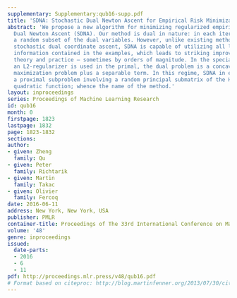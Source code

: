 ```yaml
---
supplementary: Supplementary:qub16-supp.pdf
title: 'SDNA: Stochastic Dual Newton Ascent for Empirical Risk Minimization'
abstract: 'We propose a new algorithm for minimizing regularized empirical loss: Stochastic
  Dual Newton Ascent (SDNA). Our method is dual in nature: in each iteration we update
  a random subset of the dual variables. However, unlike existing methods such as
  stochastic dual coordinate ascent, SDNA is capable of utilizing all local curvature
  information contained in the examples, which leads to striking improvements in both
  theory and practice – sometimes by orders of magnitude. In the special case when
  an L2-regularizer is used in the primal, the dual problem is a concave quadratic
  maximization problem plus a separable term. In this regime, SDNA in each step solves
  a proximal subproblem involving a random principal submatrix of the Hessian of the
  quadratic function; whence the name of the method.'
layout: inproceedings
series: Proceedings of Machine Learning Research
id: qub16
month: 0
firstpage: 1823
lastpage: 1832
page: 1823-1832
sections: 
author:
- given: Zheng
  family: Qu
- given: Peter
  family: Richtarik
- given: Martin
  family: Takac
- given: Olivier
  family: Fercoq
date: 2016-06-11
address: New York, New York, USA
publisher: PMLR
container-title: Proceedings of The 33rd International Conference on Machine Learning
volume: '48'
genre: inproceedings
issued:
  date-parts:
  - 2016
  - 6
  - 11
pdf: http://proceedings.mlr.press/v48/qub16.pdf
# Format based on citeproc: http://blog.martinfenner.org/2013/07/30/citeproc-yaml-for-bibliographies/
---
```


